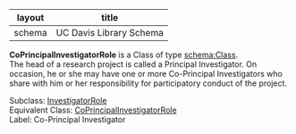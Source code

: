 | layout| title |
| ------------- |:-------------:|
| schema     | UC Davis Library Schema    |

**CoPrincipalInvestigatorRole** is a Class of type [schema:Class](http://schema.org/Class). <br /> 
The head of a research project is called a Principal Investigator. On occasion, he or she may have one or more Co-Principal Investigators who share with him or her responsibility for participatory conduct of the project. <br /> 

Subclass: [InvestigatorRole](http://vivoweb.org/ontology/core#InvestigatorRole)<br /> Equivalent Class: [CoPrincipalInvestigatorRole](http://vivoweb.org/ontology/core#CoPrincipalInvestigatorRole)<br /> Label: Co-Principal Investigator<br /> 
